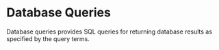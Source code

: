 # Database Queries

Database queries provides SQL queries for returning database results as specified by the query terms.
